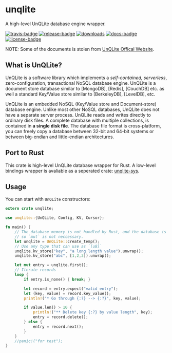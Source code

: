 # unqlite

A high-level UnQLite database engine wrapper.

[![travis-badge][]][travis] [![release-badge][]][cargo] [![downloads]][cargo]
[![docs-badge][]][docs] [![license-badge][]][cargo]

NOTE: Some of the documents is stolen from [UnQLite Offical Website][unqlite].

## What is UnQLite?

>
UnQLite is a software library which implements a *self-contained*, *serverless*,
zero-configuration, transactional NoSQL database engine. UnQLite is a document store database
similar to [MongoDB], [Redis], [CouchDB] etc. as well a standard Key/Value store similar to
[BerkeleyDB], [LevelDB], etc.
>
UnQLite is an embedded NoSQL (Key/Value store and Document-store) database engine. Unlike most
other NoSQL databases, UnQLite does not have a separate server process. UnQLite reads and
writes directly to ordinary disk files. A complete database with multiple collections, is
contained in **a single disk file**. The database file format is cross-platform, you can freely
copy a database between 32-bit and 64-bit systems or between big-endian and little-endian
architectures.

## Port to Rust

This crate is high-level UnQLite database wrapper for Rust. A low-level bindings wrapper
is avaliable as a seperated crate: [unqlite-sys](https://crates.io/crates/unqlite-sys).

## Usage

You can start with `UnQLite` constructors:

```rust
extern crate unqlite;

use unqlite::{UnQLite, Config, KV, Cursor};

fn main() {
    // The database memory is not handled by Rust, and the database is on-disk,
    // so `mut` is not neccessary.
    let unqlite = UnQLite::create_temp();
    // Use any type that can use as `[u8]`
    unqlite.kv_store("key", "a long length value").unwrap();
    unqlite.kv_store("abc", [1,2,3]).unwrap();

    let mut entry = unqlite.first();
    // Iterate records
    loop {
        if entry.is_none() { break; }

        let record = entry.expect("valid entry");
        let (key, value) = record.key_value();
        println!("* Go through {:?} --> {:?}", key, value);

        if value.len() > 10 {
            println!("** Delete key {:?} by value length", key);
            entry = record.delete();
        } else {
            entry = record.next();
        }
    }
    //panic!("for test");
}
```

[unqlite]: https://unqlite.org/index.html
[travis-badge]: https://img.shields.io/travis/zitsen/unqlite.rs.svg?style=flat-square
[travis]: https://travis-ci.org/zitsen/unqlite.rs
[release-badge]: https://img.shields.io/crates/v/unqlite.svg?style=flat-square
[downloads]: https://img.shields.io/crates/d/unqlite.svg?style=flat-square
[cargo]: https://crates.io/crates/unqlite
[docs-badge]: https://img.shields.io/badge/API-docs-blue.svg?style=flat-square
[docs]: https://zitsen.github.io/unqlite.rs
[license-badge]: https://img.shields.io/crates/l/unqlite.svg?style=flat-square
